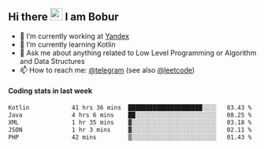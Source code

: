 ## Hi there <img src="https://media.giphy.com/media/hvRJCLFzcasrR4ia7z/giphy.gif" width="25px" height="25px"> I am Bobur

- 💼 I’m currently working at [Yandex](https://yandex.ru/)
- 🌱 I’m currently learning Kotlin
- 💬 Ask me about anything related to Low Level Programming or Algorithm and Data Structures
- 📫 How to reach me: [@telegram](https://t.me/octoant) (see also [@leetcode](https://leetcode.com/octoant/))    

#### Coding stats in last week

<!--START_SECTION:waka-->

```txt
Kotlin            41 hrs 36 mins  █████████████████████░░░░   83.43 %
Java              4 hrs 6 mins    ██░░░░░░░░░░░░░░░░░░░░░░░   08.25 %
XML               1 hr 35 mins    ▓░░░░░░░░░░░░░░░░░░░░░░░░   03.18 %
JSON              1 hr 3 mins     ▓░░░░░░░░░░░░░░░░░░░░░░░░   02.11 %
PHP               42 mins         ▒░░░░░░░░░░░░░░░░░░░░░░░░   01.43 %
```

<!--END_SECTION:waka-->
